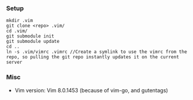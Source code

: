 ### Setup

	mkdir .vim
	git clone <repo> .vim/
	cd .vim/
	git submodule init
	git submodule update
	cd ..
	ln -s .vim/vimrc .vimrc //Create a symlink to use the vimrc from the repo, so pulling the git repo instantly updates it on the current server

### Misc
* Vim version: Vim 8.0.1453 (because of vim-go, and gutentags)
